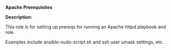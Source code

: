 **Apache Prerequisites**

**Description:**

This role is for setting up prereqs for running an Apache httpd playbook and role.

Examples include ansible-sudo-script.sh and ssh user umask settings, etc.